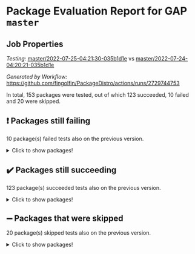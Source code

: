 # Package Evaluation Report for GAP `master`

## Job Properties

*Testing:* [master/2022-07-25-04:21:30-035b1d1e](https://github.com/fingolfin/PackageDistro/blob/data/reports/master/2022-07-25-04:21:30-035b1d1e) vs [master/2022-07-24-04:20:21-035b1d1e](https://github.com/fingolfin/PackageDistro/blob/data/reports/master/2022-07-24-04:20:21-035b1d1e)

*Generated by Workflow:* https://github.com/fingolfin/PackageDistro/actions/runs/2729744753

In total, 153 packages were tested, out of which 123 succeeded, 10 failed and 20 were skipped.

## :exclamation: Packages still failing

10 package(s) failed tests also on the previous version.
<details><summary>Click to show packages!</summary>

- fining 1.4.1 [(failure)](https://github.com/fingolfin/PackageDistro/runs/7493142473?check_suite_focus=true)
- francy 1.2.4 [(failure)](https://github.com/fingolfin/PackageDistro/runs/7493142777?check_suite_focus=true)
- hap 1.44 [(failure)](https://github.com/fingolfin/PackageDistro/runs/7493143183?check_suite_focus=true)
- packagemanager 1.2 [(failure)](https://github.com/fingolfin/PackageDistro/runs/7493144873?check_suite_focus=true)
- qpa 1.33 [(failure)](https://github.com/fingolfin/PackageDistro/runs/7493145146?check_suite_focus=true)
- rcwa 4.6.4 [(failure)](https://github.com/fingolfin/PackageDistro/runs/7493145268?check_suite_focus=true)
- recog 1.3.2 [(failure)](https://github.com/fingolfin/PackageDistro/runs/7493145373?check_suite_focus=true)
- semigroups 4.0.0 [(failure)](https://github.com/fingolfin/PackageDistro/runs/7493145579?check_suite_focus=true)
- ugaly 4.0.2 [(failure)](https://github.com/fingolfin/PackageDistro/runs/7493146450?check_suite_focus=true)
- yangbaxter 0.10.0 [(failure)](https://github.com/fingolfin/PackageDistro/runs/7493147053?check_suite_focus=true)
</details>

## :heavy_check_mark: Packages still succeeding

123 package(s) succeeded tests also on the previous version.
<details><summary>Click to show packages!</summary>

- ace 5.4 [(success)](https://github.com/fingolfin/PackageDistro/runs/7493140879?check_suite_focus=true)
- aclib 1.3.2 [(success)](https://github.com/fingolfin/PackageDistro/runs/7493140928?check_suite_focus=true)
- agt 0.2 [(success)](https://github.com/fingolfin/PackageDistro/runs/7493140974?check_suite_focus=true)
- alnuth 3.2.1 [(success)](https://github.com/fingolfin/PackageDistro/runs/7493141013?check_suite_focus=true)
- anupq 3.2.6 [(success)](https://github.com/fingolfin/PackageDistro/runs/7493141054?check_suite_focus=true)
- atlasrep 2.1.2 [(success)](https://github.com/fingolfin/PackageDistro/runs/7493141091?check_suite_focus=true)
- autodoc 2022.07.10 [(success)](https://github.com/fingolfin/PackageDistro/runs/7493141120?check_suite_focus=true)
- automata 1.15 [(success)](https://github.com/fingolfin/PackageDistro/runs/7493141161?check_suite_focus=true)
- automgrp 1.3.2 [(success)](https://github.com/fingolfin/PackageDistro/runs/7493141246?check_suite_focus=true)
- autpgrp 1.10.2 [(success)](https://github.com/fingolfin/PackageDistro/runs/7493141273?check_suite_focus=true)
- cap 2022.06-05 [(success)](https://github.com/fingolfin/PackageDistro/runs/7493141332?check_suite_focus=true)
- caratinterface 2.3.3 [(success)](https://github.com/fingolfin/PackageDistro/runs/7493141360?check_suite_focus=true)
- cddinterface 2020.06.24 [(success)](https://github.com/fingolfin/PackageDistro/runs/7493141398?check_suite_focus=true)
- circle 1.6.5 [(success)](https://github.com/fingolfin/PackageDistro/runs/7493141439?check_suite_focus=true)
- classicpres 1.22 [(success)](https://github.com/fingolfin/PackageDistro/runs/7493141489?check_suite_focus=true)
- cohomolo 1.6.10 [(success)](https://github.com/fingolfin/PackageDistro/runs/7493141527?check_suite_focus=true)
- congruence 1.2.4 [(success)](https://github.com/fingolfin/PackageDistro/runs/7493141571?check_suite_focus=true)
- corelg 1.56 [(success)](https://github.com/fingolfin/PackageDistro/runs/7493141597?check_suite_focus=true)
- crime 1.6 [(success)](https://github.com/fingolfin/PackageDistro/runs/7493141637?check_suite_focus=true)
- crisp 1.4.5 [(success)](https://github.com/fingolfin/PackageDistro/runs/7493141675?check_suite_focus=true)
- crypting 0.10 [(success)](https://github.com/fingolfin/PackageDistro/runs/7493141717?check_suite_focus=true)
- cryst 4.1.24 [(success)](https://github.com/fingolfin/PackageDistro/runs/7493141745?check_suite_focus=true)
- crystcat 1.1.9 [(success)](https://github.com/fingolfin/PackageDistro/runs/7493141827?check_suite_focus=true)
- ctbllib 1.3.4 [(success)](https://github.com/fingolfin/PackageDistro/runs/7493141873?check_suite_focus=true)
- cubefree 1.19 [(success)](https://github.com/fingolfin/PackageDistro/runs/7493141915?check_suite_focus=true)
- curlinterface 2.2.2 [(success)](https://github.com/fingolfin/PackageDistro/runs/7493141973?check_suite_focus=true)
- cvec 2.7.5 [(success)](https://github.com/fingolfin/PackageDistro/runs/7493142018?check_suite_focus=true)
- datastructures 0.2.7 [(success)](https://github.com/fingolfin/PackageDistro/runs/7493142052?check_suite_focus=true)
- deepthought 1.0.5 [(success)](https://github.com/fingolfin/PackageDistro/runs/7493142089?check_suite_focus=true)
- design 1.7 [(success)](https://github.com/fingolfin/PackageDistro/runs/7493142126?check_suite_focus=true)
- difsets 2.3.1 [(success)](https://github.com/fingolfin/PackageDistro/runs/7493142166?check_suite_focus=true)
- digraphs 1.5.3 [(success)](https://github.com/fingolfin/PackageDistro/runs/7493142207?check_suite_focus=true)
- edim 1.3.5 [(success)](https://github.com/fingolfin/PackageDistro/runs/7493142257?check_suite_focus=true)
- example 4.3.1 [(success)](https://github.com/fingolfin/PackageDistro/runs/7493142301?check_suite_focus=true)
- factint 1.6.3 [(success)](https://github.com/fingolfin/PackageDistro/runs/7493142334?check_suite_focus=true)
- ferret 1.0.8 [(success)](https://github.com/fingolfin/PackageDistro/runs/7493142373?check_suite_focus=true)
- fga 1.4.0 [(success)](https://github.com/fingolfin/PackageDistro/runs/7493142424?check_suite_focus=true)
- float 1.0.3 [(success)](https://github.com/fingolfin/PackageDistro/runs/7493142527?check_suite_focus=true)
- format 1.4.3 [(success)](https://github.com/fingolfin/PackageDistro/runs/7493142586?check_suite_focus=true)
- forms 1.2.8 [(success)](https://github.com/fingolfin/PackageDistro/runs/7493142625?check_suite_focus=true)
- fplsa 1.2.5 [(success)](https://github.com/fingolfin/PackageDistro/runs/7493142672?check_suite_focus=true)
- fr 2.4.8 [(success)](https://github.com/fingolfin/PackageDistro/runs/7493142723?check_suite_focus=true)
- fwtree 1.3 [(success)](https://github.com/fingolfin/PackageDistro/runs/7493142812?check_suite_focus=true)
- gbnp 1.0.5 [(success)](https://github.com/fingolfin/PackageDistro/runs/7493142863?check_suite_focus=true)
- generalizedmorphismsforcap 2022.05-01 [(success)](https://github.com/fingolfin/PackageDistro/runs/7493142911?check_suite_focus=true)
- genss 1.6.6 [(success)](https://github.com/fingolfin/PackageDistro/runs/7493142955?check_suite_focus=true)
- gradedringforhomalg 2022.06-01 [(success)](https://github.com/fingolfin/PackageDistro/runs/7493142987?check_suite_focus=true)
- grape 4.8.5 [(success)](https://github.com/fingolfin/PackageDistro/runs/7493143036?check_suite_focus=true)
- groupoids 1.69 [(success)](https://github.com/fingolfin/PackageDistro/runs/7493143066?check_suite_focus=true)
- grpconst 2.6.2 [(success)](https://github.com/fingolfin/PackageDistro/runs/7493143101?check_suite_focus=true)
- guarana 0.96.3 [(success)](https://github.com/fingolfin/PackageDistro/runs/7493143117?check_suite_focus=true)
- guava 3.16 [(success)](https://github.com/fingolfin/PackageDistro/runs/7493143153?check_suite_focus=true)
- hapcryst 0.1.14 [(success)](https://github.com/fingolfin/PackageDistro/runs/7493143217?check_suite_focus=true)
- hecke 1.5.3 [(success)](https://github.com/fingolfin/PackageDistro/runs/7493143238?check_suite_focus=true)
- help 3.5 [(success)](https://github.com/fingolfin/PackageDistro/runs/7493143260?check_suite_focus=true)
- idrel 2.44 [(success)](https://github.com/fingolfin/PackageDistro/runs/7493143286?check_suite_focus=true)
- images 1.3.1 [(success)](https://github.com/fingolfin/PackageDistro/runs/7493143313?check_suite_focus=true)
- intpic 0.3.0 [(success)](https://github.com/fingolfin/PackageDistro/runs/7493143349?check_suite_focus=true)
- io 4.7.2 [(success)](https://github.com/fingolfin/PackageDistro/runs/7493143383?check_suite_focus=true)
- irredsol 1.4.3 [(success)](https://github.com/fingolfin/PackageDistro/runs/7493143408?check_suite_focus=true)
- json 2.1.0 [(success)](https://github.com/fingolfin/PackageDistro/runs/7493143452?check_suite_focus=true)
- jupyterkernel 1.4.1 [(success)](https://github.com/fingolfin/PackageDistro/runs/7493143481?check_suite_focus=true)
- jupyterviz 1.5.1 [(success)](https://github.com/fingolfin/PackageDistro/runs/7493143522?check_suite_focus=true)
- kan 1.34 [(success)](https://github.com/fingolfin/PackageDistro/runs/7493143563?check_suite_focus=true)
- kbmag 1.5.9 [(success)](https://github.com/fingolfin/PackageDistro/runs/7493143593?check_suite_focus=true)
- laguna 3.9.5 [(success)](https://github.com/fingolfin/PackageDistro/runs/7493143623?check_suite_focus=true)
- liealgdb 2.2.1 [(success)](https://github.com/fingolfin/PackageDistro/runs/7493143652?check_suite_focus=true)
- liepring 2.6 [(success)](https://github.com/fingolfin/PackageDistro/runs/7493143685?check_suite_focus=true)
- liering 2.4.2 [(success)](https://github.com/fingolfin/PackageDistro/runs/7493143733?check_suite_focus=true)
- linearalgebraforcap 2022.06-03 [(success)](https://github.com/fingolfin/PackageDistro/runs/7493143795?check_suite_focus=true)
- loops 3.4.1 [(success)](https://github.com/fingolfin/PackageDistro/runs/7493143902?check_suite_focus=true)
- lpres 1.0.3 [(success)](https://github.com/fingolfin/PackageDistro/runs/7493143968?check_suite_focus=true)
- majoranaalgebras 1.4 [(success)](https://github.com/fingolfin/PackageDistro/runs/7493144032?check_suite_focus=true)
- mapclass 1.4.5 [(success)](https://github.com/fingolfin/PackageDistro/runs/7493144099?check_suite_focus=true)
- matgrp 0.64 [(success)](https://github.com/fingolfin/PackageDistro/runs/7493144176?check_suite_focus=true)
- modisom 2.5.2 [(success)](https://github.com/fingolfin/PackageDistro/runs/7493144255?check_suite_focus=true)
- modulepresentationsforcap 2022.05-03 [(success)](https://github.com/fingolfin/PackageDistro/runs/7493144322?check_suite_focus=true)
- monoidalcategories 2022.06-07 [(success)](https://github.com/fingolfin/PackageDistro/runs/7493144369?check_suite_focus=true)
- nconvex 2020.11-04 [(success)](https://github.com/fingolfin/PackageDistro/runs/7493144491?check_suite_focus=true)
- nilmat 1.4.1 [(success)](https://github.com/fingolfin/PackageDistro/runs/7493144554?check_suite_focus=true)
- nock 1.5 [(success)](https://github.com/fingolfin/PackageDistro/runs/7493144620?check_suite_focus=true)
- normalizinterface 1.3.3 [(success)](https://github.com/fingolfin/PackageDistro/runs/7493144679?check_suite_focus=true)
- nq 2.5.8 [(success)](https://github.com/fingolfin/PackageDistro/runs/7493144728?check_suite_focus=true)
- numericalsgps 1.3.0 [(success)](https://github.com/fingolfin/PackageDistro/runs/7493144765?check_suite_focus=true)
- openmath 11.5.1 [(success)](https://github.com/fingolfin/PackageDistro/runs/7493144799?check_suite_focus=true)
- orb 4.8.4 [(success)](https://github.com/fingolfin/PackageDistro/runs/7493144831?check_suite_focus=true)
- patternclass 2.4.2 [(success)](https://github.com/fingolfin/PackageDistro/runs/7493144908?check_suite_focus=true)
- permut 2.0.4 [(success)](https://github.com/fingolfin/PackageDistro/runs/7493144950?check_suite_focus=true)
- polenta 1.3.10 [(success)](https://github.com/fingolfin/PackageDistro/runs/7493144994?check_suite_focus=true)
- polymaking 0.8.6 [(success)](https://github.com/fingolfin/PackageDistro/runs/7493145019?check_suite_focus=true)
- primgrp 3.4.2 [(success)](https://github.com/fingolfin/PackageDistro/runs/7493145057?check_suite_focus=true)
- profiling 2.5.0 [(success)](https://github.com/fingolfin/PackageDistro/runs/7493145081?check_suite_focus=true)
- quagroup 1.8.3 [(success)](https://github.com/fingolfin/PackageDistro/runs/7493145194?check_suite_focus=true)
- radiroot 2.9 [(success)](https://github.com/fingolfin/PackageDistro/runs/7493145235?check_suite_focus=true)
- rds 1.8 [(success)](https://github.com/fingolfin/PackageDistro/runs/7493145318?check_suite_focus=true)
- repndecomp 1.2.1 [(success)](https://github.com/fingolfin/PackageDistro/runs/7493145407?check_suite_focus=true)
- repsn 3.1.0 [(success)](https://github.com/fingolfin/PackageDistro/runs/7493145448?check_suite_focus=true)
- resclasses 4.7.2 [(success)](https://github.com/fingolfin/PackageDistro/runs/7493145482?check_suite_focus=true)
- scscp 2.3.1 [(success)](https://github.com/fingolfin/PackageDistro/runs/7493145524?check_suite_focus=true)
- sglppow 2.2 [(success)](https://github.com/fingolfin/PackageDistro/runs/7493145617?check_suite_focus=true)
- sgpviz 0.999.5 [(success)](https://github.com/fingolfin/PackageDistro/runs/7493145652?check_suite_focus=true)
- simpcomp 2.1.14 [(success)](https://github.com/fingolfin/PackageDistro/runs/7493145682?check_suite_focus=true)
- singular 2020.12.18 [(success)](https://github.com/fingolfin/PackageDistro/runs/7493145714?check_suite_focus=true)
- sla 1.5.3 [(success)](https://github.com/fingolfin/PackageDistro/runs/7493145746?check_suite_focus=true)
- smallgrp 1.5 [(success)](https://github.com/fingolfin/PackageDistro/runs/7493145776?check_suite_focus=true)
- smallsemi 0.6.13 [(success)](https://github.com/fingolfin/PackageDistro/runs/7493145820?check_suite_focus=true)
- sonata 2.9.4 [(success)](https://github.com/fingolfin/PackageDistro/runs/7493145866?check_suite_focus=true)
- sophus 1.25 [(success)](https://github.com/fingolfin/PackageDistro/runs/7493145929?check_suite_focus=true)
- spinsym 1.5.2 [(success)](https://github.com/fingolfin/PackageDistro/runs/7493145971?check_suite_focus=true)
- symbcompcc 1.3.2 [(success)](https://github.com/fingolfin/PackageDistro/runs/7493146019?check_suite_focus=true)
- thelma 1.3 [(success)](https://github.com/fingolfin/PackageDistro/runs/7493146087?check_suite_focus=true)
- tomlib 1.2.9 [(success)](https://github.com/fingolfin/PackageDistro/runs/7493146165?check_suite_focus=true)
- toric 1.9.5 [(success)](https://github.com/fingolfin/PackageDistro/runs/7493146279?check_suite_focus=true)
- transgrp 3.6.2 [(success)](https://github.com/fingolfin/PackageDistro/runs/7493146380?check_suite_focus=true)
- unipot 1.5 [(success)](https://github.com/fingolfin/PackageDistro/runs/7493146526?check_suite_focus=true)
- unitlib 4.1.0 [(success)](https://github.com/fingolfin/PackageDistro/runs/7493146599?check_suite_focus=true)
- utils 0.74 [(success)](https://github.com/fingolfin/PackageDistro/runs/7493146655?check_suite_focus=true)
- uuid 0.7 [(success)](https://github.com/fingolfin/PackageDistro/runs/7493146732?check_suite_focus=true)
- walrus 0.9991 [(success)](https://github.com/fingolfin/PackageDistro/runs/7493146798?check_suite_focus=true)
- wedderga 4.10.2 [(success)](https://github.com/fingolfin/PackageDistro/runs/7493146859?check_suite_focus=true)
- xmod 2.88 [(success)](https://github.com/fingolfin/PackageDistro/runs/7493146918?check_suite_focus=true)
- xmodalg 1.22 [(success)](https://github.com/fingolfin/PackageDistro/runs/7493146988?check_suite_focus=true)
- zeromqinterface 0.13 [(success)](https://github.com/fingolfin/PackageDistro/runs/7493147097?check_suite_focus=true)
</details>

## :heavy_minus_sign: Packages that were skipped

20 package(s) skipped tests also on the previous version.
<details><summary>Click to show packages!</summary>

- 4ti2interface 2022.03-01 [(skipped)](https://github.com/fingolfin/PackageDistro/runs/7493062102?check_suite_focus=true)
- browse 1.8.14 [(skipped)](https://github.com/fingolfin/PackageDistro/runs/7493062102?check_suite_focus=true)
- examplesforhomalg 2022.03-01 [(skipped)](https://github.com/fingolfin/PackageDistro/runs/7493062102?check_suite_focus=true)
- gapdoc 1.6.5 [(skipped)](https://github.com/fingolfin/PackageDistro/runs/7493062102?check_suite_focus=true)
- gauss 2022.03-01 [(skipped)](https://github.com/fingolfin/PackageDistro/runs/7493062102?check_suite_focus=true)
- gaussforhomalg 2022.03-01 [(skipped)](https://github.com/fingolfin/PackageDistro/runs/7493062102?check_suite_focus=true)
- gradedmodules 2022.03-01 [(skipped)](https://github.com/fingolfin/PackageDistro/runs/7493062102?check_suite_focus=true)
- homalg 2022.03-01 [(skipped)](https://github.com/fingolfin/PackageDistro/runs/7493062102?check_suite_focus=true)
- homalgtocas 2022.03-01 [(skipped)](https://github.com/fingolfin/PackageDistro/runs/7493062102?check_suite_focus=true)
- io_forhomalg 2022.03-01 [(skipped)](https://github.com/fingolfin/PackageDistro/runs/7493062102?check_suite_focus=true)
- itc 1.5.1 [(skipped)](https://github.com/fingolfin/PackageDistro/runs/7493062102?check_suite_focus=true)
- localizeringforhomalg 2022.03-01 [(skipped)](https://github.com/fingolfin/PackageDistro/runs/7493062102?check_suite_focus=true)
- matricesforhomalg 2022.06-01 [(skipped)](https://github.com/fingolfin/PackageDistro/runs/7493062102?check_suite_focus=true)
- modules 2022.03-01 [(skipped)](https://github.com/fingolfin/PackageDistro/runs/7493062102?check_suite_focus=true)
- polycyclic 2.16 [(skipped)](https://github.com/fingolfin/PackageDistro/runs/7493062102?check_suite_focus=true)
- ringsforhomalg 2022.04-01 [(skipped)](https://github.com/fingolfin/PackageDistro/runs/7493062102?check_suite_focus=true)
- sco 2022.03-01 [(skipped)](https://github.com/fingolfin/PackageDistro/runs/7493062102?check_suite_focus=true)
- toolsforhomalg 2022.05-01 [(skipped)](https://github.com/fingolfin/PackageDistro/runs/7493062102?check_suite_focus=true)
- toricvarieties 2022.03.23 [(skipped)](https://github.com/fingolfin/PackageDistro/runs/7493062102?check_suite_focus=true)
- xgap 4.31 [(skipped)](https://github.com/fingolfin/PackageDistro/runs/7493062102?check_suite_focus=true)
</details>

